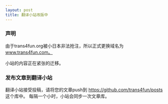 ```yaml
---
layout: post
title: 翻译小站改版中
---
```


### 声明

由于trans4fun.org被小日本非法抢注，所以正式更换域名为 www.trans4fun.com。

小站的内容正在紧张的迁移。

### 发布文章到翻译小站

翻译小站接受投稿，请将您的文章push到 https://github.com/trans4fun/posts 这个库中。
每隔一个小时，小站会同步一次文章库。
